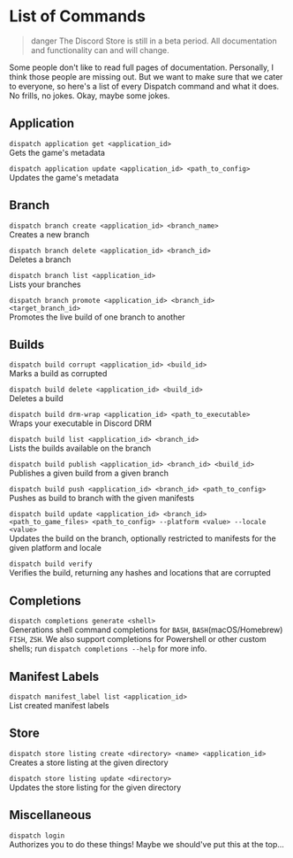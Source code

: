 # List of Commands

> danger
> The Discord Store is still in a beta period. All documentation and functionality can and will change.

Some people don't like to read full pages of documentation. Personally, I think those people are missing out. But we want to make sure that we cater to everyone, so here's a list of every Dispatch command and what it does. No frills, no jokes. Okay, maybe some jokes.

## Application

`dispatch application get <application_id>`  
Gets the game's metadata

`dispatch application update <application_id> <path_to_config>`  
Updates the game's metadata

## Branch

`dispatch branch create <application_id> <branch_name>`  
Creates a new branch

`dispatch branch delete <application_id> <branch_id>`  
Deletes a branch

`dispatch branch list <application_id>`  
Lists your branches

`dispatch branch promote <application_id> <branch_id> <target_branch_id>`  
Promotes the live build of one branch to another

## Builds

`dispatch build corrupt <application_id> <build_id>`  
Marks a build as corrupted

`dispatch build delete <application_id> <build_id>`  
Deletes a build

`dispatch build drm-wrap <application_id> <path_to_executable>`  
Wraps your executable in Discord DRM

`dispatch build list <application_id> <branch_id>`  
Lists the builds available on the branch

`dispatch build publish <application_id> <branch_id> <build_id>`  
Publishes a given build from a given branch

`dispatch build push <application_id> <branch_id> <path_to_config>`  
Pushes as build to branch with the given manifests

`dispatch build update <application_id> <branch_id> <path_to_game_files> <path_to_config> --platform <value> --locale <value>`  
Updates the build on the branch, optionally restricted to manifests for the given platform and locale

`dispatch build verify`  
Verifies the build, returning any hashes and locations that are corrupted

## Completions

`dispatch completions generate <shell>`  
Generations shell command completions for `BASH`, `BASH`(macOS/Homebrew) `FISH`, `ZSH`. We also support completions for Powershell or other custom shells; run `dispatch completions --help` for more info.

## Manifest Labels

`dispatch manifest_label list <application_id>`  
List created manifest labels

## Store

`dispatch store listing create <directory> <name> <application_id>`  
Creates a store listing at the given directory

`dispatch store listing update <directory>`  
Updates the store listing for the given directory

## Miscellaneous

`dispatch login`  
Authorizes you to do these things! Maybe we should've put this at the top...
